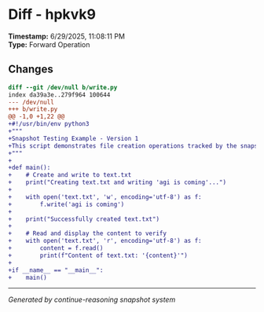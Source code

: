 # Diff - hpkvk9

**Timestamp:** 6/29/2025, 11:08:11 PM  
**Type:** Forward Operation

## Changes

```diff
diff --git /dev/null b/write.py
index da39a3e..279f964 100644
--- /dev/null
+++ b/write.py
@@ -1,0 +1,22 @@
+#!/usr/bin/env python3
+"""
+Snapshot Testing Example - Version 1
+This script demonstrates file creation operations tracked by the snapshot system.
+"""
+
+def main():
+    # Create and write to text.txt
+    print("Creating text.txt and writing 'agi is coming'...")
+    
+    with open('text.txt', 'w', encoding='utf-8') as f:
+        f.write('agi is coming')
+    
+    print("Successfully created text.txt")
+    
+    # Read and display the content to verify
+    with open('text.txt', 'r', encoding='utf-8') as f:
+        content = f.read()
+        print(f"Content of text.txt: '{content}'")
+
+if __name__ == "__main__":
+    main()

```

---
*Generated by continue-reasoning snapshot system*
